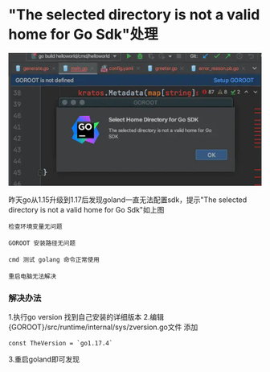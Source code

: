 # "The selected directory is not a valid home for Go Sdk"处理



![](https://raw.githubusercontent.com/affectalways/Flee-as-a-bird-to-your-mountain/main/img/gosdk.webp)

昨天go从1.15升级到1.17后发现goland一直无法配置sdk，提示"The selected directory is not a valid home for Go Sdk"如上图

```
检查环境变量无问题

GOROOT 安装路径无问题

cmd 测试 golang 命令正常使用

重启电脑无法解决
```



### 解决办法

1.执行go version 找到自己安装的详细版本
2.编辑{GOROOT}/src/runtime/internal/sys/zversion.go文件
添加

```
const TheVersion = `go1.17.4`
```

3.重启goland即可发现